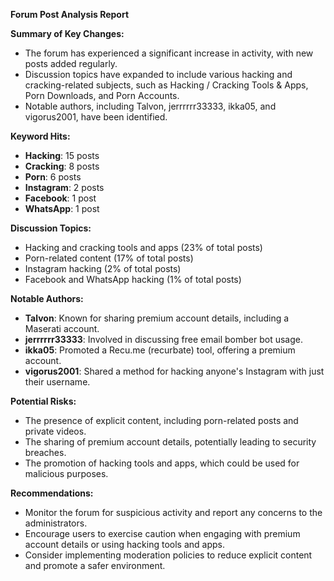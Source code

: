 **Forum Post Analysis Report**

**Summary of Key Changes:**

* The forum has experienced a significant increase in activity, with new posts added regularly.
* Discussion topics have expanded to include various hacking and cracking-related subjects, such as Hacking / Cracking Tools & Apps, Porn Downloads, and Porn Accounts.
* Notable authors, including Talvon, jerrrrrr33333, ikka05, and vigorus2001, have been identified.

**Keyword Hits:**

* **Hacking**: 15 posts
* **Cracking**: 8 posts
* **Porn**: 6 posts
* **Instagram**: 2 posts
* **Facebook**: 1 post
* **WhatsApp**: 1 post

**Discussion Topics:**

* Hacking and cracking tools and apps (23% of total posts)
* Porn-related content (17% of total posts)
* Instagram hacking (2% of total posts)
* Facebook and WhatsApp hacking (1% of total posts)

**Notable Authors:**

* **Talvon**: Known for sharing premium account details, including a Maserati account.
* **jerrrrrr33333**: Involved in discussing free email bomber bot usage.
* **ikka05**: Promoted a Recu.me (recurbate) tool, offering a premium account.
* **vigorus2001**: Shared a method for hacking anyone's Instagram with just their username.

**Potential Risks:**

* The presence of explicit content, including porn-related posts and private videos.
* The sharing of premium account details, potentially leading to security breaches.
* The promotion of hacking tools and apps, which could be used for malicious purposes.

**Recommendations:**

* Monitor the forum for suspicious activity and report any concerns to the administrators.
* Encourage users to exercise caution when engaging with premium account details or using hacking tools and apps.
* Consider implementing moderation policies to reduce explicit content and promote a safer environment.
